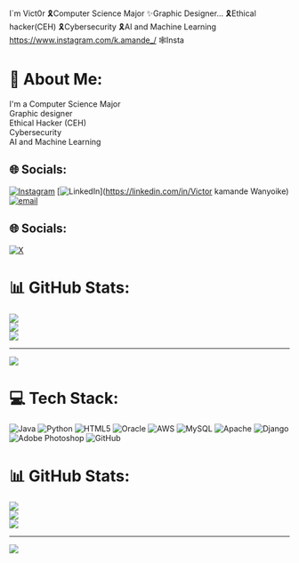 I`m Vict0r
🎗️Computer Science Major
✨Graphic Designer...
🎗️Ethical hacker(CEH)
🎗️Cybersecurity
🎗️AI and Machine Learning
https://www.instagram.com/k.amande_/ 🕸️Insta
# 💫 About Me:
I'm a Computer Science Major<br>Graphic designer<br>Ethical Hacker (CEH)<br>Cybersecurity<br>AI and Machine Learning


## 🌐 Socials:
[![Instagram](https://img.shields.io/badge/Instagram-%23E4405F.svg?logo=Instagram&logoColor=white)](https://instagram.com/k.amande_) [![LinkedIn](https://img.shields.io/badge/LinkedIn-%230077B5.svg?logo=linkedin&logoColor=white)](https://linkedin.com/in/Victor kamande Wanyoike) [![email](https://img.shields.io/badge/Email-D14836?logo=gmail&logoColor=white)](mailto:lebroncarson33@gmail.com) 
## 🌐 Socials:
[![X](https://img.shields.io/badge/X-black.svg?logo=X&logoColor=white)](https://x.com/prodAlonso) 
# 📊 GitHub Stats:
![](https://github-readme-stats.vercel.app/api?username=prodigyy-vvs&theme=dark&hide_border=false&include_all_commits=false&count_private=false)<br/>
![](https://nirzak-streak-stats.vercel.app/?user=prodigyy-vvs&theme=dark&hide_border=false)<br/>
![](https://github-readme-stats.vercel.app/api/top-langs/?username=prodigyy-vvs&theme=dark&hide_border=false&include_all_commits=false&count_private=false&layout=compact)

---
[![](https://visitcount.itsvg.in/api?id=prodigyy-vvs&icon=0&color=0)](https://visitcount.itsvg.in)

<!-- Proudly created with GPRM ( https://gprm.itsvg.in ) -->

# 💻 Tech Stack:
![Java](https://img.shields.io/badge/java-%23ED8B00.svg?style=for-the-badge&logo=openjdk&logoColor=white) ![Python](https://img.shields.io/badge/python-3670A0?style=for-the-badge&logo=python&logoColor=ffdd54) ![HTML5](https://img.shields.io/badge/html5-%23E34F26.svg?style=for-the-badge&logo=html5&logoColor=white) ![Oracle](https://img.shields.io/badge/Oracle-F80000?style=for-the-badge&logo=oracle&logoColor=white) ![AWS](https://img.shields.io/badge/AWS-%23FF9900.svg?style=for-the-badge&logo=amazon-aws&logoColor=white) ![MySQL](https://img.shields.io/badge/mysql-4479A1.svg?style=for-the-badge&logo=mysql&logoColor=white) ![Apache](https://img.shields.io/badge/apache-%23D42029.svg?style=for-the-badge&logo=apache&logoColor=white) ![Django](https://img.shields.io/badge/django-%23092E20.svg?style=for-the-badge&logo=django&logoColor=white) ![Adobe Photoshop](https://img.shields.io/badge/adobe%20photoshop-%2331A8FF.svg?style=for-the-badge&logo=adobe%20photoshop&logoColor=white) ![GitHub](https://img.shields.io/badge/github-%23121011.svg?style=for-the-badge&logo=github&logoColor=white)
# 📊 GitHub Stats:
![](https://github-readme-stats.vercel.app/api?username=prodigyy-vvs&theme=dark&hide_border=false&include_all_commits=false&count_private=false)<br/>
![](https://nirzak-streak-stats.vercel.app/?user=prodigyy-vvs&theme=dark&hide_border=false)<br/>
![](https://github-readme-stats.vercel.app/api/top-langs/?username=prodigyy-vvs&theme=dark&hide_border=false&include_all_commits=false&count_private=false&layout=compact)

---
[![](https://visitcount.itsvg.in/api?id=prodigyy-vvs&icon=0&color=0)](https://visitcount.itsvg.in)

<!-- Proudly created with GPRM ( https://gprm.itsvg.in ) -->
